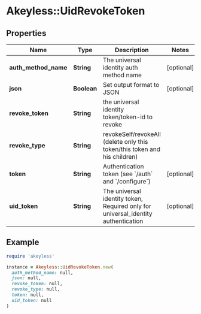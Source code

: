 # Akeyless::UidRevokeToken

## Properties

| Name | Type | Description | Notes |
| ---- | ---- | ----------- | ----- |
| **auth_method_name** | **String** | The universal identity auth method name | [optional] |
| **json** | **Boolean** | Set output format to JSON | [optional] |
| **revoke_token** | **String** | the universal identity token/token-id to revoke |  |
| **revoke_type** | **String** | revokeSelf/revokeAll (delete only this token/this token and his children) |  |
| **token** | **String** | Authentication token (see &#x60;/auth&#x60; and &#x60;/configure&#x60;) | [optional] |
| **uid_token** | **String** | The universal identity token, Required only for universal_identity authentication | [optional] |

## Example

```ruby
require 'akeyless'

instance = Akeyless::UidRevokeToken.new(
  auth_method_name: null,
  json: null,
  revoke_token: null,
  revoke_type: null,
  token: null,
  uid_token: null
)
```

